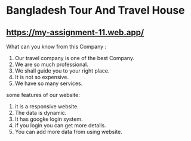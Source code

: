 # Bangladesh Tour And Travel House

## https://my-assignment-11.web.app/

What can you know from this Company :

1. Our travel company is one of the best Company.
2. We are so much professional.
3. We shall guide you to your right place.
4. It is not so expensive.
5. We have so many services.

some features of our website:
1. it is a responsive website.
2. The data is dynamic.
3. It has googke login system.
4. if you login you can get more details.
5. You can add more data from using website.